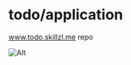 # todo/application
 www.todo.skillzl.me repo

![Alt](https://repobeats.axiom.co/api/embed/73d81a3dc96733598e337d5a460cfedebc292f09.svg "Repobeats analytics image")